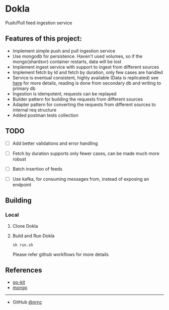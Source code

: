 # Dokla

Push/Pull feed ingestion service

## Features of this project:

- Implement simple push and pull ingestion service
- Use mongodb for persistence. Haven't used volumes, so if the mongo(shardsvr) container restarts, data will be lost
- Implement ingest service with support to ingest from different sources
- Implement fetch by Id and fetch by duration, only few cases are handled
- Service is eventual consistent, highly available (Data is replicated) see [here](https://hub.docker.com/r/bitnami/mongodb-sharded) for more details, reading is done from secondary db and writing to primary db
- Ingestion is idempotent, requests can be replayed
- Builder pattern for building the requests from different sources
- Adapter pattern for converting the requests from different sources to internal req structure
- Added postman tests collection


## TODO

- [ ] Add better validations and error handling
- [ ] Fetch by duration supports only fewer cases, can be made much more robust
- [ ] Batch insertion of feeds
- [ ] Use kafka, for consuming messages from, instead of exposing an endpoint



## Building

### Local

1. Clone Dokla

2. Build and Run Dokla

    ```
    sh run.sh
    ```

    Please refer github workflows for more details

## References
- [go-kit](https://gokit.io/examples/)
- [mongo](https://www.mongodb.com/docs/drivers/go/current/fundamentals/bson/)

---

- GitHub [@nrnc](https://github.com/nrnc)